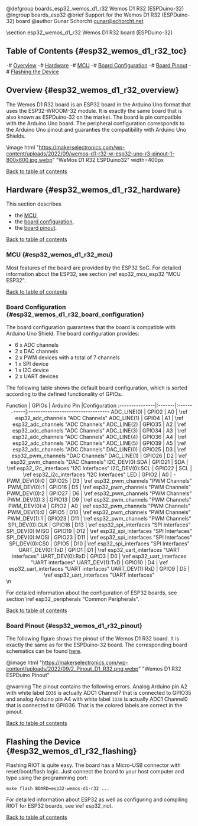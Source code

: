 @defgroup    boards_esp32_wemos_d1_r32 Wemos D1 R32 (ESPDuino-32)
@ingroup     boards_esp32
@brief       Support for the Wemos D1 R32 (ESPDuino-32) board
@author      Gunar Schorcht <gunar@schorcht.net>

\section esp32_wemos_d1_r32 Wemos D1 R32 board (ESPDuino-32)

## Table of Contents {#esp32_wemos_d1_r32_toc}

-# [Overview](#esp32_wemos_d1_r32_overview)
-# [Hardware](#esp32_wemos_d1_r32_hardware)
    -# [MCU](#esp32_wemos_d1_r32_mcu)
    -# [Board Configuration](#esp32_wemos_d1_r32_board_configuration)
    -# [Board Pinout](#esp32_wemos_d1_r32_pinout)
-# [Flashing the Device](#esp32_wemos_d1_r32_flashing)

## Overview {#esp32_wemos_d1_r32_overview}

The Wemos D1 R32 board is an ESP32 board in the Arduino Uno format that uses the
ESP32-WROOM-32 module. It is exactly the same board that is also known as
ESPDuino-32 on the market. The board is pin compatible with the Arduino Uno
board. The peripheral configuration corresponds to the Arduino Uno pinout and
guaranties the compatibility with Arduino Uno Shields.

\image html "https://makerselectronics.com/wp-content/uploads/2022/09/wemos-d1-r32-w-esp32-uno-r3-pinout-1-800x800.jpg.webp" "WeMos D1 R32 ESPDuino32" width=400px

[Back to table of contents](#esp32_wemos_d1_r32_toc)

## Hardware {#esp32_wemos_d1_r32_hardware}

This section describes

- the [MCU](#esp32_wemos_d1_r32_mcu),
- the [board configuration](#esp32_wemos_d1_r32_board_configuration),
- the [board pinout](#esp32_wemos_d1_r32_pinout).

[Back to table of contents](#esp32_wemos_d1_r32_toc)

### MCU {#esp32_wemos_d1_r32_mcu}

Most features of the board are provided by the ESP32 SoC. For detailed
information about the ESP32, see section \ref esp32_mcu_esp32 "MCU ESP32".

[Back to table of contents](#esp32_wemos_d1_r32_toc)

### Board Configuration {#esp32_wemos_d1_r32_board_configuration}

The board configuration guarantees that the board is compatible with Arduino
Uno Shield. The board configuration provides:

- 6 x ADC channels
- 2 x DAC channels
- 2 x PWM devices with a total of 7 channels
- 1 x SPI device
- 1 x I2C device
- 2 x UART devices

The following table shows the default board configuration, which is sorted
according to the defined functionality of GPIOs.

<center>
Function        | GPIOs  | Arduino Pin |Configuration
:---------------|:-------|:------------|:----------------------------------
ADC_LINE(0)     | GPIO2  | A0          | \ref esp32_adc_channels "ADC Channels"
ADC_LINE(1)     | GPIO4  | A1          | \ref esp32_adc_channels "ADC Channels"
ADC_LINE(2)     | GPIO35 | A2          | \ref esp32_adc_channels "ADC Channels"
ADC_LINE(3)     | GPIO34 | A3          | \ref esp32_adc_channels "ADC Channels"
ADC_LINE(4)     | GPIO36 | A4          | \ref esp32_adc_channels "ADC Channels"
ADC_LINE(5)     | GPIO39 | A5          | \ref esp32_adc_channels "ADC Channels"
DAC_LINE(0)     | GPIO25 | D3          | \ref esp32_pwm_channels "DAC Channels"
DAC_LINE(1)     | GPIO26 | D2          | \ref esp32_pwm_channels "DAC Channels"
I2C_DEV(0):SDA  | GPIO21 | SDA         | \ref esp32_i2c_interfaces "I2C Interfaces"
I2C_DEV(0):SCL  | GPIO22 | SCL         | \ref esp32_i2c_interfaces "I2C Interfaces"
LED             | GPIO2  | A0          | -
PWM_DEV(0):0    | GPIO25 | D3          | \ref esp32_pwm_channels "PWM Channels"
PWM_DEV(0):1    | GPIO16 | D5          | \ref esp32_pwm_channels "PWM Channels"
PWM_DEV(0):2    | GPIO27 | D6          | \ref esp32_pwm_channels "PWM Channels"
PWM_DEV(0):3    | GPIO13 | D9          | \ref esp32_pwm_channels "PWM Channels"
PWM_DEV(0):4    | GPIO2  | A0          | \ref esp32_pwm_channels "PWM Channels"
PWM_DEV(1):0    | GPIO5  | D10         | \ref esp32_pwm_channels "PWM Channels"
PWM_DEV(1):1    | GPIO23 | D11         | \ref esp32_pwm_channels "PWM Channels"
SPI_DEV(0):CLK  | GPIO18 | D13         | \ref esp32_spi_interfaces "SPI Interfaces"
SPI_DEV(0):MISO | GPIO19 | D12         | \ref esp32_spi_interfaces "SPI Interfaces"
SPI_DEV(0):MOSI | GPIO23 | D11         | \ref esp32_spi_interfaces "SPI Interfaces"
SPI_DEV(0):CS0  | GPIO5  | D10         | \ref esp32_spi_interfaces "SPI Interfaces"
UART_DEV(0):TxD | GPIO1  | D1          | \ref esp32_uart_interfaces "UART interfaces"
UART_DEV(0):RxD | GPIO3  | D0          | \ref esp32_uart_interfaces "UART interfaces"
UART_DEV(1):TxD | GPIO10 | D4          | \ref esp32_uart_interfaces "UART interfaces"
UART_DEV(1):RxD | GPIO9  | D5          | \ref esp32_uart_interfaces "UART interfaces"
</center>
\n

For detailed information about the configuration of ESP32 boards, see
section \ref esp32_peripherals "Common Peripherals".

[Back to table of contents](#esp32_wemos_d1_r32_toc)

### Board Pinout {#esp32_wemos_d1_r32_pinout}

The following figure shows the pinout of the Wemos D1 R32 board. It is exactly
the same as for the ESPDuino-32 board. The corresponding board schematics can
be found
[here](https://gitlab.com/gschorcht/RIOT.wiki-Images/raw/master/esp32/Wemos-D1-R32_Schematic.pdf).

@image html "https://makerselectronics.com/wp-content/uploads/2022/09/2_Pinout_D1_R32.png.webp" "Wemos D1 R32 ESPDuino Pinout"

@warning The pinout contains the following errors.
         Analog Arduino pin A2 with white label `IO36` is actually ADC1 Channel7
         that is connected to GPIO35 and analog Arduino pin A4 with white label
         `IO38` is actually ADC1 Channel0 that is connected to GPIO36. That is
         the colored labels are correct in the pinout.

[Back to table of contents](#esp32_wemos_d1_r32_toc)

## Flashing the Device {#esp32_wemos_d1_r32_flashing}

Flashing RIOT is quite easy. The board has a Micro-USB connector with
reset/boot/flash logic. Just connect the board to your host computer
and type using the programming port:
~~~~~~~~~~~~~~~~~~~~~~~~~~~~~~~~~~~~~~~~~~~~~~~~~~~~~~~~~~~~~~~~~~~~~~~~~~
make flash BOARD=esp32-wemos-d1-r32 ...
~~~~~~~~~~~~~~~~~~~~~~~~~~~~~~~~~~~~~~~~~~~~~~~~~~~~~~~~~~~~~~~~~~~~~~~~~~
For detailed information about ESP32 as well as configuring and compiling
RIOT for ESP32 boards, see \ref esp32_riot.

[Back to table of contents](#esp32_wemos_d1_r32_toc)
